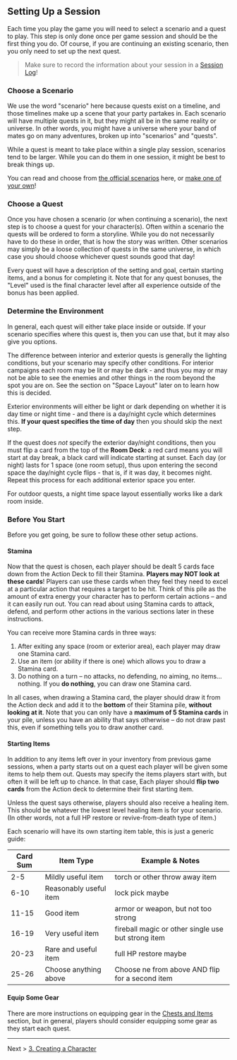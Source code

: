 ## Setting Up a Session

Each time you play the game you will need to select a scenario and a quest to play. This step is only done once per game session and should be the first thing you do. Of course, if you are continuing an existing scenario, then you only need to set up the next quest.

> Make sure to record the information about your session in a [Session Log](guides/P52-session-log.pdf)!

### Choose a Scenario

We use the word "scenario" here because quests exist on a timeline, and those timelines make up a scene that your party partakes in. Each scenario will have multiple quests in it, but they might all be in the same reality or universe. In other words, you might have a universe where your band of mates go on many adventures, broken up into "scenarios" and "quests".

While a quest is meant to take place within a single play session, scenarios tend to be larger. While you can do them in one session, it might be best to break things up.

You can read and choose from [the official scenarios](../scenarios/) here, or [make one of your own](13_creating_your_own_scenario.md)!


### Choose a Quest

Once you have chosen a scenario (or when continuing a scenario), the next step is to choose a quest for your character(s). Often within a scenario the quests will be ordered to form a storyline. While you do not necessarily have to do these in order, that is how the story was written. Other scenarios may simply be a loose collection of quests in the same universe, in which case you should choose whichever quest sounds good that day!

Every quest will have a description of the setting and goal, certain starting items, and a bonus for completing it. Note that for any quest bonuses, the "Level" used is the final character level after all experience outside of the bonus has been applied.

### Determine the Environment

In general, each quest will either take place inside or outside. If your scenario specifies where this quest is, then you can use that, but it may also give you options.

The difference between interior and exterior quests is generally the lighting conditions, but your scenario may specify other conditions. For interior campaigns each room may be lit or may be dark - and thus you may or may not be able to see the enemies and other things in the room beyond the spot you are on. See the section on "Space Layout" later on to learn how this is decided.

Exterior environments will either be light or dark depending on whether it is day time or night time - and there is a day/night cycle which determines this. **If your quest specifies the time of day** then you should skip the next step.

If the quest does _not_ specify the exterior day/night conditions, then you must flip a card from the top of the **Room Deck**: a red card means you will start at day break, a black card will indicate starting at sunset. Each day (or night) lasts for 1 space (one room setup), thus upon entering the second space the day/night cycle flips - that is, if it was day, it becomes night. Repeat this process for each additional exterior space you enter.

For outdoor quests, a night time space layout essentially works like a dark room inside.

### Before You Start

Before you get going, be sure to follow these other setup actions.

#### Stamina

Now that the quest is chosen, each player should be dealt 5 cards face down from the Action Deck to fill their Stamina. **Players may NOT look at these cards**! Players can use these cards when they feel they need to excel at a particular action that requires a target to be hit. Think of this pile as the amount of extra energy your character has to perform certain actions – and it can easily run out. You can read about using Stamina cards to attack, defend, and perform other actions in the various sections later in these instructions.

You can receive more Stamina cards in three ways:

1. After exiting any space (room or exterior area), each player may draw one Stamina card.
2. Use an item (or ability if there is one) which allows you to draw a Stamina card.
3. Do nothing on a turn – no attacks, no defending, no aiming, no items... nothing. If you **do nothing**, you can draw one Stamina card.

In all cases, when drawing a Stamina card, the player should draw it from the Action deck and add it to the **bottom** of their Stamina pile, **without looking at it**. Note that you can only have a **maximum of 5 Stamina cards** in your pile, unless you have an ability that says otherwise – do not draw past this, even if something tells you to draw another card.

#### Starting Items

In addition to any items left over in your inventory from previous game sessions, when a party starts out on a quest each player will be given some items to help them out. Quests may specify the items players start with, but often it will be left up to chance. In that case, Each player should **flip two cards** from the Action deck to determine their first starting item. 

Unless the quest says otherwise, players should also receive a healing item. This should be whatever the lowest level healing item is for your scenario. (In other words, not a full HP restore or revive-from-death type of item.)

Each scenario will have its own starting item table, this is just a generic guide:

| Card Sum | Item Type | Example & Notes |
| -------- | --------- | ------- |
| 2-5      | Mildly useful item | torch or other throw away item |
| 6-10     | Reasonably useful item | lock pick maybe |
| 11-15    | Good item | armor or weapon, but not too strong |
| 16-19    | Very useful item | fireball magic or other single use but strong item |
| 20-23    | Rare and useful item | full HP restore maybe |
| 25-26    | Choose anything above | Choose ne from above AND flip for a second item |

#### Equip Some Gear

There are more instructions on equipping gear in the [Chests and Items](07_chests_and_items.md) section, but in general, players should consider equipping some gear as they start each quest.

---

Next > [3. Creating a Character](03_creating_a_character.md)

